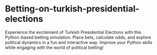 # Betting-on-turkish-presidential-elections
 Experience the excitement of Turkish Presidential Elections with this Python-based betting simulation. Place bets, calculate odds, and explore political dynamics in a fun and interactive way. Improve your Python skills while engaging with the world of political betting!
